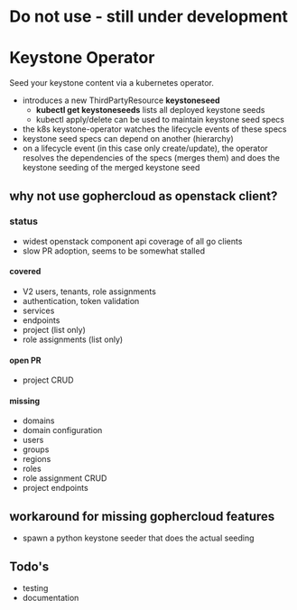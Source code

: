 # Do not use - still under development

# Keystone Operator

Seed your keystone content via a kubernetes operator.

- introduces a new ThirdPartyResource **keystoneseed**
    - **kubectl get keystoneseeds** lists all deployed keystone seeds
    - kubectl apply/delete can be used to maintain keystone seed specs
- the k8s keystone-operator watches the lifecycle events of these specs
- keystone seed specs can depend on another (hierarchy) 
- on a lifecycle event (in this case only create/update), the operator resolves 
  the dependencies of the specs (merges them) and does the keystone seeding of the 
  merged keystone seed

## why not use gophercloud as openstack client?

### status
- widest openstack component api coverage of all go clients
- slow PR adoption, seems to be somewhat stalled

#### covered

- V2 users, tenants, role assignments
- authentication, token validation
- services
- endpoints
- project (list only)
- role assignments (list only)

#### open PR

- project CRUD

#### missing

- domains
- domain configuration
- users
- groups
- regions
- roles
- role assignment CRUD
- project endpoints

## workaround for missing gophercloud features

- spawn a python keystone seeder that does the actual seeding


## Todo's

- testing
- documentation
